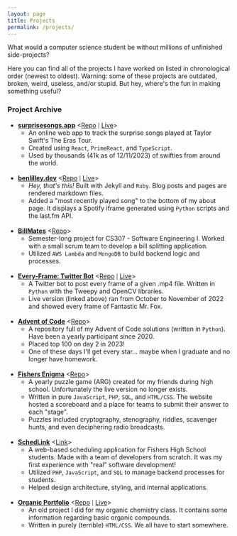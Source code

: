 ```yaml
---
layout: page
title: Projects
permalink: /projects/
---
```


What would a computer science student be without millions of unfinished side-projects?

Here you can find all of the projects I have worked on listed in chronological order (newest to oldest). Warning: some of these projects are outdated, broken, weird, useless, and/or stupid. But hey, where's the fun in making something useful?

### Project Archive

* <div> <strong><u>surprisesongs.app</u></strong> &lt;<a href = "https://github.com/bunceandbean/eras-tour-surprise-songs">Repo</a> <span style = "font-size: 80%">|</span> <a href = "https://surprisesongs.app"> Live</a>> </div>

    * An online web app to track the surprise songs played at Taylor Swift's The Eras Tour. 
    * Created using `React`, `PrimeReact`, and `TypeScript`.
    * Used by thousands (41k as of 12/11/2023) of swifties from around the world.
    <br>

* <div> <strong><u>benlilley.dev</u></strong> &lt;<a href = "https://github.com/bunceandbean/bunceandbean.github.io">Repo</a> <span style = "font-size: 80%">|</span> <a href = "https://benlilley.dev"> Live</a>> </div>

    * *Hey, that's this!* Built with Jekyll and `Ruby`. Blog posts and pages are rendered markdown files.
    * Added a "most recently played song" to the bottom of my about page. It displays a Spotify iframe generated using `Python` scripts and the last.fm API.
    <br>
    
* <div><strong><u>BillMates</u></strong> &lt;<a href = "https://github.com/BillMates-CS307/BillMates-backend">Repo</a>> </div>

    * Semester-long project for CS307 - Software Engineering I. Worked with a small scrum team to develop a bill splitting application. 
    * Utilized `AWS Lambda` and `MongoDB` to build backend logic and processes.
    <br>
* <div> <strong><u>Every-Frame: Twitter Bot</u></strong> &lt;<a href = "https://github.com/bunceandbean/every-frame-twitter-bot">Repo</a> <span style = "font-size: 80%">|</span> <a href = "https://twitter.com/MrFoxFrames"> Live</a>> </div>

    * A Twitter bot to post every frame of a given .mp4 file. Written in `Python` with the Tweepy and OpenCV libraries.
    * Live version (linked above) ran from October to November of 2022 and showed every frame of Fantastic Mr. Fox.
    <br>
* <div> <strong><u>Advent of Code</u></strong> &lt;<a href = "https://github.com/bunceandbean/advent-of-code">Repo</a>> </div>

    * A repository full of my Advent of Code solutions (written in `Python`). Have been a yearly participant since 2020.
    * Placed top 100 on day 2 in 2023!
    * One of these days I'll get every star... maybe when I graduate and no longer have homework.
    <br>

* <div> <strong><u>Fishers Enigma</u></strong> &lt;<a href = "https://github.com/bunceandbean/FishersEnigma">Repo</a>> </div>

    * A yearly puzzle game (ARG) created for my friends during high school. Unfortunately the live version no longer exists.
    * Written in pure `JavaScript`, `PHP`, `SQL`, and `HTML/CSS`. The website hosted a scoreboard and a place for teams to submit their answer to each "stage".
    * Puzzles included cryptography, stenography, riddles, scavenger hunts, and even deciphering radio broadcasts.
    <br>
* <div> <strong><u>SchedLink</u></strong> &lt;<a href = "https://schedlink.com">Link</a>></div>

    * A web-based scheduling application for Fishers High School students. Made with a team of developers from scratch. It was my first experience with "real" software development!
    * Utilized `PHP`, `JavaScript`, and `SQL` to manage backend processes for students.
    * Helped design architecture, styling, and internal applications.
    <br>

* <div> <strong><u>Organic Portfolio</u></strong> &lt;<a href = "https://github.com/bunceandbean/organic-portfolio">Repo</a> <span style = "font-size: 80%">|</span> <a href = "https://benlilley.dev/organic-portfolio"> Live</a>> </div>

    * An old project I did for my organic chemistry class. It contains some information regarding basic organic compounds.
    * Written in purely (terrible) `HTML/CSS`. We all have to start somewhere.
